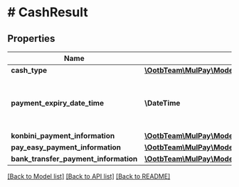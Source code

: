 # # CashResult

## Properties

Name | Type | Description | Notes
------------ | ------------- | ------------- | -------------
**cash_type** | [**\OotbTeam\MulPay\Model\Mulpay**](Mulpay.md) |  | [optional]
**payment_expiry_date_time** | **\DateTime** | 支払い期限日時   [RFC 3339, section 5.6](https://tools.ietf.org/html/rfc3339#section-5.6)で定義された表記です。   例) 2023-05-30T12:34:56+09:00 | [optional]
**konbini_payment_information** | [**\OotbTeam\MulPay\Model\CashResultKonbiniPaymentInformation**](CashResultKonbiniPaymentInformation.md) |  | [optional]
**pay_easy_payment_information** | [**\OotbTeam\MulPay\Model\CashResultPayEasyPaymentInformation**](CashResultPayEasyPaymentInformation.md) |  | [optional]
**bank_transfer_payment_information** | [**\OotbTeam\MulPay\Model\CashResultBankTransferPaymentInformation**](CashResultBankTransferPaymentInformation.md) |  | [optional]

[[Back to Model list]](../../README.md#models) [[Back to API list]](../../README.md#endpoints) [[Back to README]](../../README.md)

